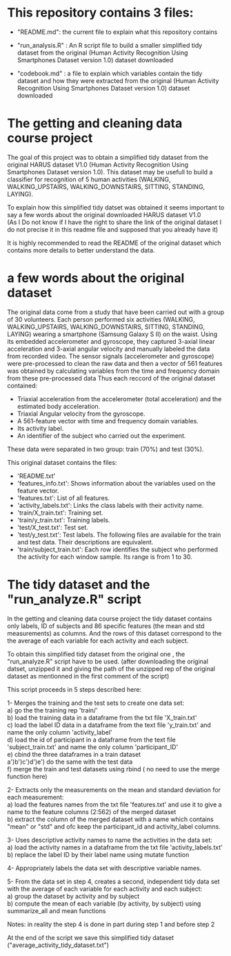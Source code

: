 This repository contains 3 files:
=================================

- "README.md": the current file to explain what this repository contains 

- "run_analysis.R" : An R script file to build a smaller simplified tidy dataset from the original 
					(Human Activity Recognition Using Smartphones Dataset version 1.0) dataset downloaded

- "codebook.md" : a file to explain which variables contain the tidy dataset and how they were extracted from the original
				(Human Activity Recognition Using Smartphones Dataset version 1.0) dataset downloaded



The getting and cleaning data course project
============================================
The goal of this project was to obtain a simplified tidy dataset from the original HARUS dataset V1.0 
(Human Activity Recognition Using Smartphones Dataset version 1.0). This dataset may be usefull to build 
a classifier for recognition of 5 human activities (WALKING, WALKING_UPSTAIRS, WALKING_DOWNSTAIRS, SITTING, STANDING, LAYING).

To explain how this simplified tidy datset was obtained it seems important to say a few words about the original 
downloaded HARUS dataset V1.0  
(As I Do not know if I have the right to share the link of the original dataset I do not precise it in this readme file and supposed that you already have it) 

It is highly recommended to read the README of the original dataset which contains more details
to better understand the data. 



a few words about the original dataset
======================================
The original data come from a study that have been carried out with a group of 30 volunteers.
Each person performed six activities (WALKING, WALKING_UPSTAIRS, WALKING_DOWNSTAIRS, SITTING, STANDING, LAYING) wearing a smartphone 
(Samsung Galaxy S II) on the waist. Using its embedded accelerometer and gyroscope,
they captured 3-axial linear acceleration and 3-axial angular velocity and manually labeled the data from recorded video.
The sensor signals (accelerometer and gyroscope) were pre-processed to clean the raw data and then
a vector of 561 features was obtained by calculating variables from the time and frequency domain from these pre-processed data
Thus each reccord of the original dataset contained:

- Triaxial acceleration from the accelerometer (total acceleration) and the estimated body acceleration.
- Triaxial Angular velocity from the gyroscope. 
- A 561-feature vector with time and frequency domain variables. 
- Its activity label. 
- An identifier of the subject who carried out the experiment.

These data were separated in two group: train (70%) and test (30%).

This original dataset contains the files:
- 'README.txt'
- 'features_info.txt': Shows information about the variables used on the feature vector.
- 'features.txt': List of all features.
- 'activity_labels.txt': Links the class labels with their activity name.
- 'train/X_train.txt': Training set.
- 'train/y_train.txt': Training labels.
- 'test/X_test.txt': Test set.
- 'test/y_test.txt': Test labels.
The following files are available for the train and test data. Their descriptions are equivalent. 
- 'train/subject_train.txt': Each row identifies the subject who performed the activity for each window sample. Its range is from 1 to 30. 

The tidy dataset and the "run_analyze.R" script
========================================================
In the getting and cleaning data course project the tidy dataset contains only labels, ID of subjects and 
86 specific features (the mean and std  measurements)  as columns. 
And the rows of this dataset correspond to the the average of each variable for each activity and each subject.

To obtain this simplified tidy dataset from the original one , the  "run_analyze.R" script have to be used.
(after downloading the original datset, unzipped it and giving the path of the unzipped rep of the original dataset as mentionned in the first comment of the script)

This script proceeds in 5 steps described here:

1- Merges the training and the test sets to create one data set:  
   a) go the the training rep 'train/'  
   b) load the training data in a dataframe from the txt file 'X_train.txt'  
   c) load the label ID data in a dataframe from  the text file 'y_train.txt' and name the only column 'activity_label'  
   d) load the id of participant in a dataframe from the text file 'subject_train.txt' and name the only column 'participant_ID'  
   e) cbind the three dataframes in a train dataset  
   a')b')c')d')e') do the same with the test data  
   f) merge the train and test datasets using rbind ( no need to use the merge function here)  


2- Extracts only the measurements on the mean and standard deviation for each measurement:  
   a) load the features names from the txt file 'features.txt' and use it to give a name to the feature columns (2:562) of the merged dataset  
   b) extract the column of the merged dataset with a name which contains "mean" or "std" and ofc keep the participant_id and activity_label columns.   
   
   
3- Uses descriptive activity names to name the activities in the data set:  
   a) load the activity names in a dataframe from the txt file 'activity_labels.txt'  
   b) replace the label ID by their label name using mutate function  
   
4- Appropriately labels the data set with descriptive variable names.

5- From the data set in step 4, creates a second, independent tidy data set with the average of each variable for each activity and each subject:  
   a) group the dataset by activity and by subject  
   b) compute the mean of each variable (by activity, by subject) using summarize_all and mean functions  

Notes: in reality the step 4 is done in part during step 1 and before step 2

At the end of the script we save this simplified tidy dataset ("average_activity_tidy_dataset.txt")